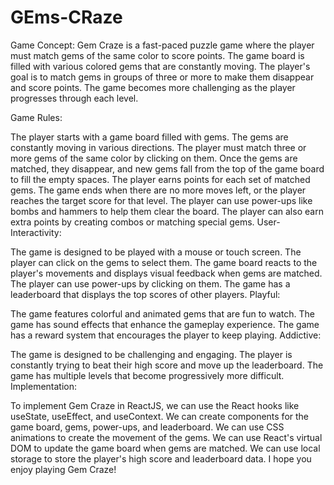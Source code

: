 # GEms-CRaze
Game Concept:
Gem Craze is a fast-paced puzzle game where the player must match gems of the same color to score points. The game board is filled with various colored gems that are constantly moving. The player's goal is to match gems in groups of three or more to make them disappear and score points. The game becomes more challenging as the player progresses through each level.

Game Rules:

The player starts with a game board filled with gems.
The gems are constantly moving in various directions.
The player must match three or more gems of the same color by clicking on them.
Once the gems are matched, they disappear, and new gems fall from the top of the game board to fill the empty spaces.
The player earns points for each set of matched gems.
The game ends when there are no more moves left, or the player reaches the target score for that level.
The player can use power-ups like bombs and hammers to help them clear the board.
The player can also earn extra points by creating combos or matching special gems.
User-Interactivity:

The game is designed to be played with a mouse or touch screen.
The player can click on the gems to select them.
The game board reacts to the player's movements and displays visual feedback when gems are matched.
The player can use power-ups by clicking on them.
The game has a leaderboard that displays the top scores of other players.
Playful:

The game features colorful and animated gems that are fun to watch.
The game has sound effects that enhance the gameplay experience.
The game has a reward system that encourages the player to keep playing.
Addictive:

The game is designed to be challenging and engaging.
The player is constantly trying to beat their high score and move up the leaderboard.
The game has multiple levels that become progressively more difficult.
Implementation:

To implement Gem Craze in ReactJS, we can use the React hooks like useState, useEffect, and useContext.
We can create components for the game board, gems, power-ups, and leaderboard.
We can use CSS animations to create the movement of the gems.
We can use React's virtual DOM to update the game board when gems are matched.
We can use local storage to store the player's high score and leaderboard data.
I hope you enjoy playing Gem Craze!
